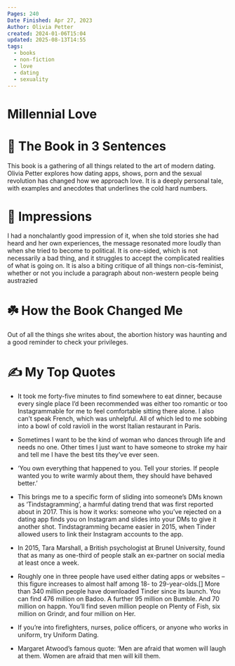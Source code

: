 ```yaml
---
Pages: 240
Date Finished: Apr 27, 2023
Author: Olivia Petter
created: 2024-01-06T15:04
updated: 2025-08-13T14:55
tags:
  - books
  - non-fiction
  - love
  - dating
  - sexuality
---
```

# Millennial Love



# 🚀 The Book in 3 Sentences
This book is a gathering of all things related to the art of modern dating. Olivia Petter explores how dating apps, shows, porn and the sexual revolution has changed how we approach love. It is a deeply personal tale, with examples and anecdotes that underlines the cold hard numbers. 

# 🎨 Impressions
I had a nonchalantly good impression of it, when she told stories she had heard and her own experiences, the message resonated more loudly than when she tried to become to political. It is one-sided, which is not necessarily a bad thing, and it struggles to accept the complicated realities of what is going on. It is also a biting critique of all things non-cis-feminist, whether or not you include a paragraph about non-western people being austrazied 

# ☘️ How the Book Changed Me
Out of all the things she writes about, the abortion history was haunting and a good reminder to check your privileges. 

# ✍️ My Top  Quotes

- It took me forty-five minutes to find somewhere to eat dinner, because every single place I’d been recommended was either too romantic or too Instagrammable for me to feel comfortable sitting there alone. I also can’t speak French, which was unhelpful. All of which led to me sobbing into a bowl of cold ravioli in the worst Italian restaurant in Paris.
 
- Sometimes I want to be the kind of woman who dances through life and needs no one. Other times I just want to have someone to stroke my hair and tell me I have the best tits they’ve ever seen.
 
- ‘You own everything that happened to you. Tell your stories. If people wanted you to write warmly about them, they should have behaved better.’
 
- This brings me to a specific form of sliding into someone’s DMs known as ‘Tindstagramming’, a harmful dating trend that was first reported about in 2017. This is how it works: someone who you’ve rejected on a dating app finds you on Instagram and slides into your DMs to give it another shot. Tindstagramming became easier in 2015, when Tinder allowed users to link their Instagram accounts to the app.
 
- In 2015, Tara Marshall, a British psychologist at Brunel University, found that as many as one-third of people stalk an ex-partner on social media at least once a week.
 
- Roughly one in three people have used either dating apps or websites – this figure increases to almost half among 18- to 29-year-olds.\[\] More than 340 million people have downloaded Tinder since its launch. You can find 476 million on Badoo. A further 95 million on Bumble. And 70 million on happn. You’ll find seven million people on Plenty of Fish, six million on Grindr, and four million on Her.
 
- If you’re into firefighters, nurses, police officers, or anyone who works in uniform, try Uniform Dating.
 
- Margaret Atwood’s famous quote: ‘Men are afraid that women will laugh at them. Women are afraid that men will kill them.
 
